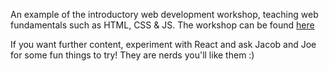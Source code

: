 An example of the introductory web development workshop, teaching web fundamentals such as HTML, CSS & JS. The workshop can be found [here](https://bit.ly/491vxJ)

If you want further content, experiment with React and ask Jacob and Joe for some fun things to try! They are nerds you'll like them :)

